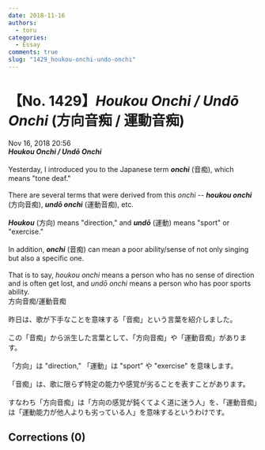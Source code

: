 ```yaml
---
date: 2018-11-16
authors:
  - toru
categories:
  - Essay
comments: true
slug: "1429_houkou-onchi-undo-onchi"
---
```


# 【No. 1429】<strong><em>Houkou Onchi / Undō Onchi</em></strong> (方向音痴 / 運動音痴)
<div class="date">Nov 16, 2018 20:56</div>
<div id="post"><div id="body_show_ori">
<strong><em>Houkou Onchi / Undō Onchi</em></strong><br/><br/>Yesterday, I introduced you to the Japanese term <strong><em>onchi</em></strong> (音痴), which means "tone deaf."<br/><br/>There are several terms that were derived from this <em>onchi</em> -- <strong><em>houkou onchi</em></strong> (方向音痴), <strong><em>undō onchi</em></strong> (運動音痴), etc.<br/><br/><strong><em>Houkou</em></strong> (方向) means "direction," and <strong><em>undō</em></strong> (運動) means "sport" or "exercise."<br/><br/>In addition, <strong><em>onchi</em></strong> (音痴) can mean a poor ability/sense of not only singing but also a specific one.<br/><br/>That is to say, <em>houkou onchi</em> means a person who has no sense of direction and is often get lost, and <em>undō onchi</em> means a person who has poor sports ability.
</div></div>

<!-- more -->

<div id="post_ja"><div id="body_show_mo">
方向音痴/運動音痴<br/><br/>昨日は、歌が下手なことを意味する「音痴」という言葉を紹介しました。<br/><br/>この「音痴」から派生した言葉として、「方向音痴」や「運動音痴」があります。<br/><br/>「方向」は "direction," 「運動」は "sport" や "exercise" を意味します。<br/><br/>「音痴」は、歌に限らず特定の能力や感覚が劣ることを表すことがあります。<br/><br/>すなわち「方向音痴」は「方向の感覚が鈍くてよく道に迷う人」を、「運動音痴」は「運動能力が他人よりも劣っている人」を意味するというわけです。
</div></div>

## Corrections (0)
